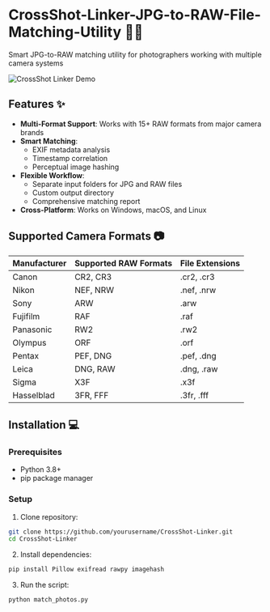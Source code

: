 # CrossShot-Linker-JPG-to-RAW-File-Matching-Utility 🔗📸


Smart JPG-to-RAW matching utility for photographers working with multiple camera systems

![CrossShot Linker Demo](assets/demo.gif)

## Features ✨

- **Multi-Format Support**: Works with 15+ RAW formats from major camera brands
- **Smart Matching**:
  - EXIF metadata analysis
  - Timestamp correlation
  - Perceptual image hashing
- **Flexible Workflow**:
  - Separate input folders for JPG and RAW files
  - Custom output directory
  - Comprehensive matching report
- **Cross-Platform**: Works on Windows, macOS, and Linux

## Supported Camera Formats 📷

| Manufacturer | Supported RAW Formats | File Extensions |
|--------------|-----------------------|-----------------|
| Canon        | CR2, CR3              | .cr2, .cr3      |
| Nikon        | NEF, NRW              | .nef, .nrw      |
| Sony         | ARW                   | .arw            |
| Fujifilm     | RAF                   | .raf            |
| Panasonic    | RW2                   | .rw2            |
| Olympus      | ORF                   | .orf            |
| Pentax       | PEF, DNG              | .pef, .dng      |
| Leica        | DNG, RAW              | .dng, .raw      |
| Sigma        | X3F                   | .x3f            |
| Hasselblad   | 3FR, FFF              | .3fr, .fff      |

## Installation 💻

### Prerequisites
- Python 3.8+
- pip package manager

### Setup
1. Clone repository:
```bash
git clone https://github.com/yourusername/CrossShot-Linker.git
cd CrossShot-Linker
```

2. Install dependencies:

```bash
pip install Pillow exifread rawpy imagehash
```
3. Run the script:
```bash
python match_photos.py
```
